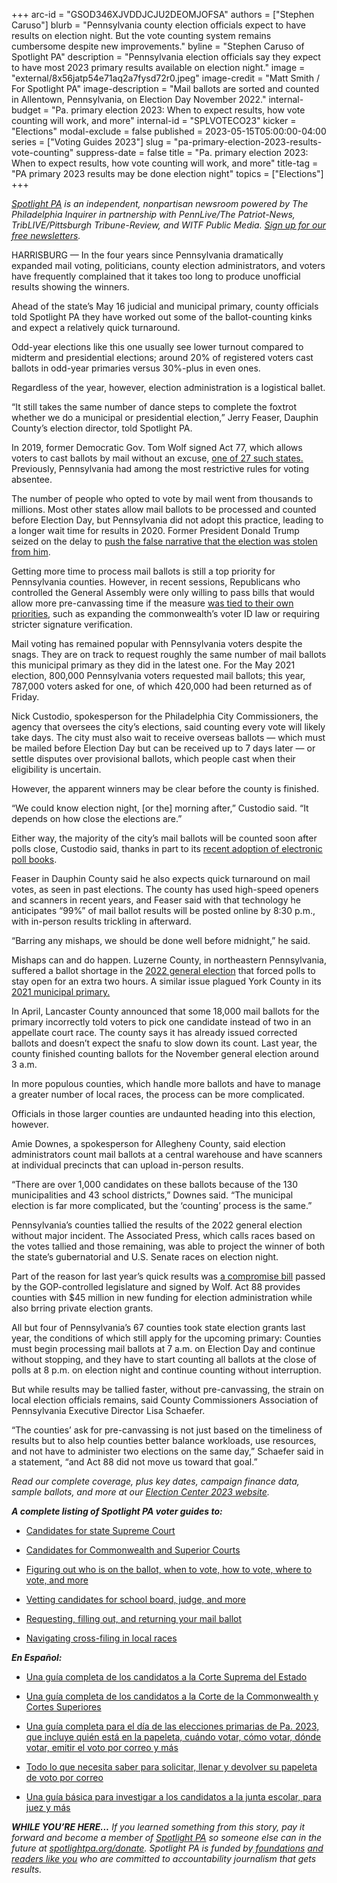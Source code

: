 +++
arc-id = "GSOD346XJVDDJCJU2DEOMJOFSA"
authors = ["Stephen Caruso"]
blurb = "Pennsylvania county election officials expect to have results on election night. But the vote counting system remains cumbersome despite new improvements."
byline = "Stephen Caruso of Spotlight PA"
description = "Pennsylvania election officials say they expect to have most 2023 primary results available on election night."
image = "external/8x56jatp54e71aq2a7fysd72r0.jpeg"
image-credit = "Matt Smith / For Spotlight PA"
image-description = "Mail ballots are sorted and counted in Allentown, Pennsylvania, on Election Day November 2022."
internal-budget = "Pa. primary election 2023: When to expect results, how vote counting will work, and more"
internal-id = "SPLVOTECO23"
kicker = "Elections"
modal-exclude = false
published = 2023-05-15T05:00:00-04:00
series = ["Voting Guides 2023"]
slug = "pa-primary-election-2023-results-vote-counting"
suppress-date = false
title = "Pa. primary election 2023: When to expect results, how vote counting will work, and more"
title-tag = "PA primary 2023 results may be done election night"
topics = ["Elections"]
+++

<a href="https://www.spotlightpa.org/"><i>Spotlight PA</i></a><i> is an independent, nonpartisan newsroom powered by The Philadelphia Inquirer in partnership with PennLive/The Patriot-News, TribLIVE/Pittsburgh Tribune-Review, and WITF Public Media. </i><a href="https://www.spotlightpa.org/newsletters"><i>Sign up for our free newsletters</i></a><i>.</i>

HARRISBURG — In the four years since Pennsylvania dramatically expanded mail voting, politicians, county election administrators, and voters have frequently complained that it takes too long to produce unofficial results showing the winners.

Ahead of the state’s May 16 judicial and municipal primary, county officials told Spotlight PA they have worked out some of the ballot-counting kinks and expect a relatively quick turnaround.

Odd-year elections like this one usually see lower turnout compared to midterm and presidential elections; around 20% of registered voters cast ballots in odd-year primaries versus 30%-plus in even ones.

<script src="https://www.spotlightpa.org/embed.js" async></script><div data-spl-embed-version="1" data-spl-src="https://www.spotlightpa.org/embeds/newsletter/"></div>


Regardless of the year, however, election administration is a logistical ballet.

“It still takes the same number of dance steps to complete the foxtrot whether we do a municipal or presidential election,” Jerry Feaser, Dauphin County’s election director, told Spotlight PA.

In 2019, former Democratic Gov. Tom Wolf signed Act 77, which allows voters to cast ballots by mail without an excuse, <a href="https://www.ncsl.org/elections-and-campaigns/table-1-states-with-no-excuse-absentee-voting">one of 27 such states.</a> Previously, Pennsylvania had among the most restrictive rules for voting absentee.

The number of people who opted to vote by mail went from thousands to millions. Most other states allow mail ballots to be processed and counted before Election Day, but Pennsylvania did not adopt this practice, leading to a longer wait time for results in 2020. Former President Donald Trump seized on the delay to <a href="https://www.spotlightpa.org/news/2020/11/pennsylvania-election-2020-counting-results-delays-mail-ballots/">push the false narrative that the election was stolen from him</a>.

Getting more time to process mail ballots is still a top priority for Pennsylvania counties. However, in recent sessions, Republicans who controlled the General Assembly were only willing to pass bills that would allow more pre-canvassing time if the measure <a href="https://www.penncapital-star.com/civil-rights-social-justice/pa-republicans-eyeing-tighter-voter-id-requirements-to-meet-wall-of-wolf-veto/">was tied to their own priorities</a>, such as expanding the commonwealth’s voter ID law or requiring stricter signature verification.

Mail voting has remained popular with Pennsylvania voters despite the snags. They are on track to request roughly the same number of mail ballots this municipal primary as they did in the latest one. For the May 2021 election, 800,000 Pennsylvania voters requested mail ballots; this year, 787,000 voters asked for one, of which 420,000 had been returned as of Friday.

Nick Custodio, spokesperson for the Philadelphia City Commissioners, the agency that oversees the city’s elections, said counting every vote will likely take days. The city must also wait to receive overseas ballots — which must be mailed before Election Day but can be received up to 7 days later — or settle disputes over provisional ballots, which people cast when their eligibility is uncertain.

However, the apparent winners may be clear before the county is finished.

“We could know election night, [or the] morning after,” Custodio said. “It depends on how close the elections are.”

Either way, the majority of the city’s mail ballots will be counted soon after polls close, Custodio said, thanks in part to its <a href="https://www.phillyvoice.com/philly-poll-workers-electronic-poll-books-primary-election/">recent adoption of electronic poll books</a>.

Feaser in Dauphin County said he also expects quick turnaround on mail votes, as seen in past elections. The county has used high-speed openers and scanners in recent years, and Feaser said with that technology he anticipates “99%” of mail ballot results will be posted online by 8:30 p.m., with in-person results trickling in afterward.

“Barring any mishaps, we should be done well before midnight,” he said.

Mishaps can and do happen. Luzerne County, in northeastern Pennsylvania, suffered a ballot shortage in the <a href="https://www.spotlightpa.org/news/2023/02/pa-luzerne-county-2022-election-paper-shortage-turnover/">2022 general election</a> that forced polls to stay open for an extra two hours. A similar issue plagued York County in its <a href="https://www.pennlive.com/elections/2021/05/york-county-officials-call-ballot-shortage-in-primary-unacceptable-vow-to-do-better.html">2021 municipal primary.</a>

In April, Lancaster County announced that some 18,000 mail ballots for the primary incorrectly told voters to pick one candidate instead of two in an appellate court race. The county says it has already issued corrected ballots and doesn’t expect the snafu to slow down its count. Last year, the county finished counting ballots for the November general election around 3 a.m.

In more populous counties, which handle more ballots and have to manage a greater number of local races, the process can be more complicated.

Officials in those larger counties are undaunted heading into this election, however.

Amie Downes, a spokesperson for Allegheny County, said election administrators count mail ballots at a central warehouse and have scanners at individual precincts that can upload in-person results.

“There are over 1,000 candidates on these ballots because of the 130 municipalities and 43 school districts,” Downes said. “The municipal election is far more complicated, but the ‘counting’ process is the same.”

Pennsylvania’s counties tallied the results of the 2022 general election without major incident. The Associated Press, which calls races based on the votes tallied and those remaining, was able to project the winner of both the state’s gubernatorial and U.S. Senate races on election night.

<script src="https://www.spotlightpa.org/embed.js" async></script><div data-spl-embed-version="1" data-spl-src="https://www.spotlightpa.org/embeds/donate/?eyebrow_text=SPRING%20MEMBER%20DRIVE&teaser_text=Before%20you%20continue...%20This%20vital%20public-service%20journalism%20is%20only%20possible%20with%20your%20support.%20%3Cb%3EMake%20a%20gift%20to%20Spotlight%20PA%20now%20and%20it%20will%20be%20DOUBLED%20as%20part%20of%20our%20Spring%20Member%20Drive.%3C%2Fb%3E&cta_text=GET%20YOUR%20GIFT%20DOUBLED"></div>


Part of the reason for last year’s quick results was <a href="https://www.spotlightpa.org/news/2022/07/pa-election-funding-private-donation-ban-budget-deal/">a compromise bill</a> passed by the GOP-controlled legislature and signed by Wolf. Act 88 provides counties with $45 million in new funding for election administration while also brring private election grants.

All but four of Pennsylvania’s 67 counties took state election grants last year, the conditions of which still apply for the upcoming primary: Counties must begin processing mail ballots at 7 a.m. on Election Day and continue without stopping, and they have to start counting all ballots at the close of polls at 8 p.m. on election night and continue counting without interruption.

But while results may be tallied faster, without pre-canvassing, the strain on local election officials remains, said County Commissioners Association of Pennsylvania Executive Director Lisa Schaefer.

“The counties’ ask for pre-canvassing is not just based on the timeliness of results but to also help counties better balance workloads, use resources, and not have to administer two elections on the same day,” Schaefer said in a statement, “and Act 88 did not move us toward that goal.”

<i>Read our complete coverage, plus key dates, campaign finance data, sample ballots, and more at our </i><a href="https://www.spotlightpa.org/elections/"><i>Election Center 2023 website</i></a><i>.</i>

<i><b>A complete listing of Spotlight PA voter guides to:</b></i>

- <a href="https://www.spotlightpa.org/news/2023/03/pa-election-primary-2023-supreme-court-candidates/">Candidates for state Supreme Court</a>

- <a href="https://www.spotlightpa.org/news/2023/03/pa-election-primary-2023-commonwealth-superior-court-candidates/">Candidates for Commonwealth and Superior Courts</a>

- <a href="https://www.spotlightpa.org/news/2023/04/pa-primary-election-2023-complete-guide-polling-place-mail-ballot/">Figuring out who is on the ballot, when to vote, how to vote, where to vote, and more</a>

- <a href="https://www.spotlightpa.org/news/2023/04/pa-primary-election-2023-candidates-running-mayor-council-judge-vetting-guide/">Vetting candidates for school board, judge, and more</a>

- <a href="https://www.spotlightpa.org/news/2023/04/pa-primary-election-2023-mail-ballot-deadline-request-guide/">Requesting, filling out, and returning your mail ballot</a>

- <a href="https://www.spotlightpa.org/news/2023/05/cross-file-school-board-republican-democrat-pennsylvania/">Navigating cross-filing in local races</a>

<i><b>En Español:</b></i>

- <a href="https://www.spotlightpa.org/news/2023/03/pa-primarias-elecci%C3%B3n-2023-corte-suprema/">Una guía completa de los candidatos a la Corte Suprema del Estado</a>

- <a href="https://www.spotlightpa.org/news/2023/04/pa-eleccion-primaria-2023-commonwealth-superior-corte-candidatos/">Una guía completa de los candidatos a la Corte de la Commonwealth y Cortes Superiores</a>

- <a href="https://www.spotlightpa.org/news/2023/04/pa-primarias-elecciones-2023-fecha-voto-independientes-resultados-urnas/">Una guía completa para el día de las elecciones primarias de Pa. 2023, que incluye quién está en la papeleta, cuándo votar, cómo votar, dónde votar, emitir el voto por correo y más</a>

- <a href="https://www.spotlightpa.org/news/2023/04/pa-eleccion-primaria-2023-guia-solicitar-papeleta-voto-correo-plazo/">Todo lo que necesita saber para solicitar, llenar y devolver su papeleta de voto por correo</a>

- <a href="https://www.spotlightpa.org/news/2023/04/pa-elecci%C3%B3n-primaria-2023-candidatos-contienda-alcalde-concejal-juez-investigacion-guia/">Una guía básica para investigar a los candidatos a la junta escolar, para juez y más</a>

<i><b>WHILE YOU’RE HERE...</b></i><i> If you learned something from this story, pay it forward and become a member of </i><a href="https://www.spotlightpa.org/"><i>Spotlight PA</i></a><i> so someone else can in the future at </i><a href="https://www.spotlightpa.org/donate"><i>spotlightpa.org/donate</i></a><i>. Spotlight PA is funded by</i><a href="https://www.spotlightpa.org/support"><i> foundations</i></a><i> </i><a href="https://www.spotlightpa.org/support"><i>and readers like you</i></a><i> who are committed to accountability journalism that gets results.</i>
